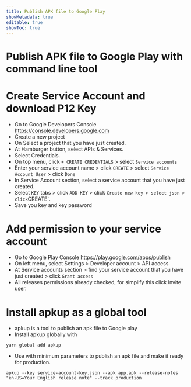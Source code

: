 ```yaml
---
title: Publish APK file to Google Play
showMetadata: true
editable: true
showToc: true
---
```


# Publish APK file to Google Play with command line tool

# Create Service Account and download P12 Key

- Go to Google Developers Console https://console.developers.google.com
- Create a new project
- On Select a project that you have just created.
- At Hamburger button, select APIs & Services.
- Select Credentials.
- On top menu, click `+ CREATE CREDENTIALS` > select `Service accounts`
- Enter your service account name > click `CREATE` > select `Service Account User` > click `Done`
- In Service Account section, select a service account that you have just created.
- Select `KEY` tabs > click `ADD KEY` > click `Create new key > select json > click`CREATE`.
- Save you key and key password

# Add permission to your service account

- Go to Google Play Console https://play.google.com/apps/publish
- On left menu, select Settings > Developer account > API access
- At Service accounts section > find your service account that you have just created > click `Grant access`
- All releases permissions already checked, for simplify this click Invite user.

# Install apkup as a global tool

- apkup is a tool to publish an apk file to Google play
- Install apkup globally with

```shell
yarn global add apkup
```

- Use with minimum parameters to publish an apk file and make it ready for production.

```shell
apkup --key service-account-key.json --apk app.apk --release-notes "en-US=Your English release note" --track production

```
